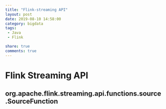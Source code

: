 ```yaml
---
title: "Flink-streaming API"
layout: post
date: 2019-08-10 14:58:00
category: bigdata
tags:
 - Java
 - Flink

share: true
comments: true
---
```




# Flink Streaming API

## org.apache.flink.streaming.api.functions.source.SourceFunction
